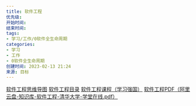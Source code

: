 ```yaml
---
title: 软件工程
优先级: 
开始时间: 
结束时间: 
tags: 
- 学习/工作/0软件全生命周期
categories:
- 学习
- 工作
- 0软件全生命周期
创建时间: 2023-02-13 21:24
来源: 目标
---
```

[软件工程思维导图](https://www.processon.com/view/6358e8d85653bb15875985df?fromnew=1)
[软件工程目录](https://www.xuetangx.com/course/THU08091000367/14769020?channel=i.area.manual_search)
[软件工程课程（学习强国）](https://article.xuexi.cn/articles/video/index.html?art_id=11437383577556724208&study_style_id=video_default&source=share&share_to=wx_single)
[软件工程PDF（阿里云盘-知识库-软件工程-清华大学-学堂在线.pdf）](https://www.aliyundrive.com/s/tyuTLmSBMox)